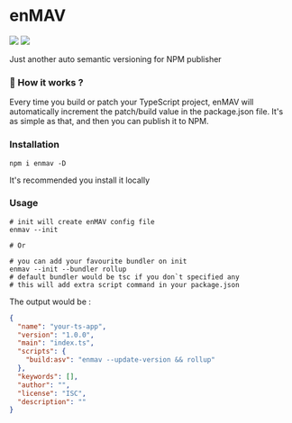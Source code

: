 # enMAV 

<p align="left">
<code><img src="https://img.shields.io/badge/Only-blue?logo=TypeScript&logoSize=auto&labelColor=white"></code>
<code><img src="https://img.shields.io/badge/npm-red?logo=npm&logoSize=auto&labelColor=white"></code>
</p>

Just another auto semantic versioning for NPM publisher

### 👀 How it works ?

Every time you build or patch your TypeScript project, enMAV will automatically increment the patch/build value in the package.json file. It's as simple as that, and then you can publish it to NPM.

### Installation

```shell
npm i enmav -D
```

It's recommended you install it locally

### Usage

```shell
# init will create enMAV config file
enmav --init

# Or

# you can add your favourite bundler on init
enmav --init --bundler rollup
# default bundler would be tsc if you don`t specified any
# this will add extra script command in your package.json
```

The output would be :
```json
{
  "name": "your-ts-app",
  "version": "1.0.0",
  "main": "index.ts",
  "scripts": {
    "build:asv": "enmav --update-version && rollup"
  },
  "keywords": [],
  "author": "",
  "license": "ISC",
  "description": ""
}
```


